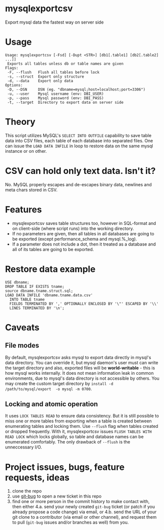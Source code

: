 # mysqlexportcsv
Export mysql data the fastest way on server side

# Usage
```
Usage: mysqlexportcsv [-Fsd] [-Dupt <STR>] [db1[.table1] [db2[.table2] ...]]
 Exports all tables unless db or table names are given
Flags:
 -F, --flush   Flush all tables before lock
 -s, --struct  Export only structure
 -d, --data    Export only data
Options:
 -D, --DSN     DSN (eg. "dbname=mysql;host=localhost;port=3306")
 -u, --user    Mysql username (env: DBI_USER)
 -p, --pass    Mysql password (env: DBI_PASS)
 -t, --target  Directory to export data on server side
```

# Theory
This script utilizes MySQL's ``SELECT INTO OUTFILE`` capability
to save table data into CSV files, each table of each database  into
separated files. One can issue the ``LOAD DATA INFILE`` in loop to
restore data on the same mysql instance or on other.

# CSV can hold only text data. Isn't it?
No. MySQL properly escapes and de-escapes binary data, newlines and 
meta chars stored in CSV.

# Features
* mysqlexportcsv saves table structures too, however
in SQL-format and on client-side (where script runs) into
the working directory.
* If no parameters are given, then all tables in all databases 
are going to be exported (except performance_schema and mysql.%_log).
* If a parameter does not include a dot, then it treated as a database
and all of its tables are going to be exported.

# Restore data example
```
USE dbname;
DROP TABLE IF EXISTS tname;
source dbname.tname.struct.sql;
LOAD DATA INFILE 'dbname.tname.data.csv'
  INTO TABLE tname
  FIELDS TERMINATED BY ',' OPTIONALLY ENCLOSED BY '\"' ESCAPED BY '\\'
  LINES TERMINATED BY '\n';
```

# Caveats

## File modes
By default, mysqlexportcsv asks mysql to export data directly in 
mysql's data directory. You can override it, but mysql daemon's
user must can write the target directory and also, exported 
files will be **world-writable** - this is how mysql works internally.
It does not mean information leak in common environments, due to
mysql's data directory is not accessible by others. You may
create the custom target directory by ``install -d /path/to/mysql/export 
-o mysql -m 0700``.

## Locking and atomic operation
It uses ``LOCK TABLES READ`` to ensure data consistency. But it is still
possible to miss one or more tables from exporting when a table is
created between enumerating tables and locking them.
Use ``--flush`` flag when tables created or dropped frequently. With it,
mysqlexportcsv issues ``FLUSH TABLES WITH READ LOCK`` which locks
globally, so table and database names can be enumerated comfortably.
The only drawback of ``--flush`` is the unneccessary I/O.

# Project issues, bugs, feature requests, ideas

1. clone the repo
2. use [git-bug](https://github.com/git-bug/git-bug) to open a new ticket in this repo
3. find one or more person in the commit history to make contact with, then either
4.a. send your newly created `git-bug` ticket (or patch if you already propose a code change) via email, or
4.b. send the URL of your git clone to a contributor (via email or other channel), and request them to pull (`git-bug` issues and/or branches as well) from you.
